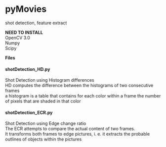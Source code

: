 # pyMovies
shot detection, feature extract

**NEED TO INSTALL** <br />
OpenCV 3.0 <br />
Numpy <br />
Scipy <br />

**Files** <br />
#### shotDetection_HD.py <br />
Shot Detection using Histogram differences <br />
HD computes the difference between the histograms of two consecutive frames <br />
a histogram is a table that contains for each color within a frame the number of pixels that are shaded in that color <br />

#### shotDetection_ECR.py <br />
Shot Detection using Edge change ratio <br />
The ECR attempts to compare the actual content of two frames. <br />
It transforms both frames to edge pictures, i. e. it extracts the probable outlines of objects within the pictures <br />
